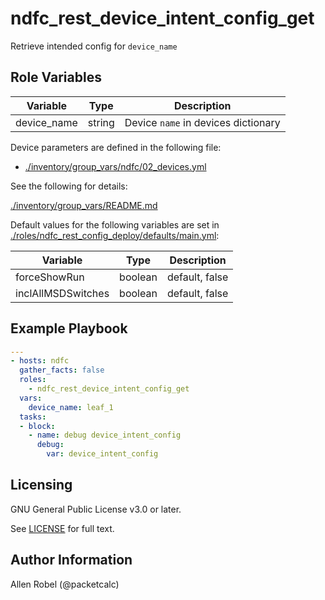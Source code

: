 # ndfc_rest_device_intent_config_get

Retrieve intended config for ``device_name``

## Role Variables

Variable           | Type    | Description
-------------------|---------|------------
device_name        | string  | Device ``name`` in devices dictionary

Device parameters are defined in the following file:

- [./inventory/group_vars/ndfc/02_devices.yml](/inventory/group_vars/ndfc/02_devices.yml)

See the following for details:

[./inventory/group_vars/README.md](/inventory/group_vars/README.md)

Default values for the following variables are set in [./roles/ndfc_rest_config_deploy/defaults/main.yml](/roles/ndfc_rest_config_deploy/defaults/main.yml):

Variable           | Type    | Description
-------------------|---------|------------
forceShowRun       | boolean | default, false
inclAllMSDSwitches | boolean | default, false

## Example Playbook

```yaml
---
- hosts: ndfc
  gather_facts: false
  roles:
    - ndfc_rest_device_intent_config_get
  vars:
    device_name: leaf_1
  tasks:
  - block:
    - name: debug device_intent_config
      debug:
        var: device_intent_config
```

## Licensing

GNU General Public License v3.0 or later.

See [LICENSE](https://www.gnu.org/licenses/gpl-3.0.txt) for full text.

## Author Information

Allen Robel (@packetcalc)
